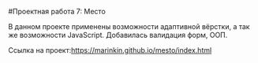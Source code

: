 #Проектная работа 7: Место

В данном проекте применены возможности адаптивной вёрстки, а так же возможности JavaScript.
Добавилась валидация форм, ООП.

Ссылка на проект:https://marinkin.github.io/mesto/index.html


